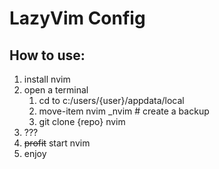 # LazyVim Config

## How to use:
1. install nvim
1. open a terminal  
    1. cd to c:/users/{user}/appdata/local
    1. move-item nvim _nvim # create a backup
    1. git clone {repo} nvim
1. ???
1. ~~profit~~ start nvim
1. enjoy

